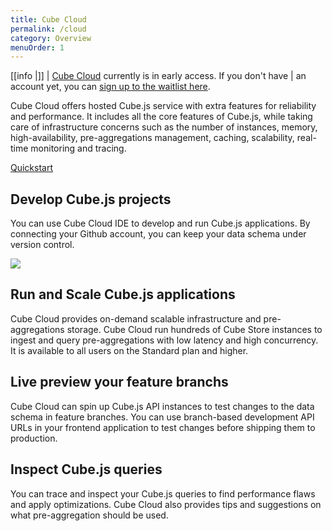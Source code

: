 ```yaml
---
title: Cube Cloud
permalink: /cloud
category: Overview
menuOrder: 1
---
```


<!-- prettier-ignore-start -->
[[info |]]
| [Cube Cloud][link-cube-cloud] currently is in early access. If you don't have
| an account yet, you can [sign up to the waitlist here][link-cube-cloud].
<!-- prettier-ignore-end -->

[link-cube-cloud]: https://cube.dev/cloud

Cube Cloud offers hosted Cube.js service with extra features for reliability and
performance. It includes all the core features of Cube.js, while taking care of
infrastructure concerns such as the number of instances, memory,
high-availability, pre-aggregations management, caching, scalability, real-time
monitoring and tracing.

[Quickstart](/cloud/quickstart)

## Develop Cube.js projects

You can use Cube Cloud IDE to develop and run Cube.js applications. By connecting your Github account, you can keep your data schema under version control.

![](https://raw.githubusercontent.com/cube-js/cube.js/master/docs/content/Cube-Cloud/cube-ide.png)

## Run and Scale Cube.js applications

Cube Cloud provides on-demand scalable infrastructure and pre-aggregations storage. Cube Cloud run hundreds of Cube Store instances to ingest and query pre-aggregations with low latency and high concurrency. It is available to all users on the Standard plan and higher.

## Live preview your feature branchs

Cube Cloud can spin up Cube.js API instances to test changes to the data schema
in feature branches. You can use branch-based development API URLs in your
frontend application to test changes before shipping them to production.


## Inspect Cube.js queries

You can trace and inspect your Cube.js queries to find performance flaws and
apply optimizations. Cube Cloud also provides tips and suggestions on what
pre-aggregation should be used.
